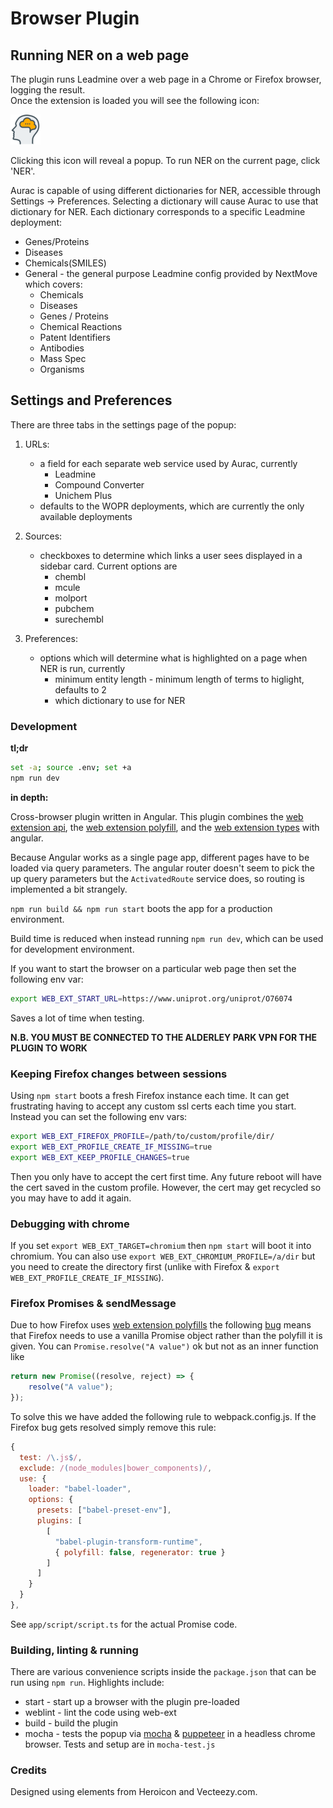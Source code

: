 # Browser Plugin

## Running NER on a web page

The plugin runs Leadmine over a web page in a Chrome or Firefox browser, logging the result.  
Once the extension is loaded you will see the following icon:

![image](src/assets/head-brains.icon.48.png)

Clicking this icon will reveal a popup. To run NER on the current page, click 'NER'.

Aurac is capable of using different dictionaries for NER, accessible through Settings -> Preferences. Selecting a dictionary will
cause Aurac to use that dictionary for NER. Each dictionary corresponds to a specific Leadmine deployment:
* Genes/Proteins
* Diseases
* Chemicals(SMILES)
* General - the general purpose Leadmine config provided by NextMove which covers:
  * Chemicals
  * Diseases
  * Genes / Proteins
  * Chemical Reactions
  * Patent Identifiers
  * Antibodies
  * Mass Spec
  * Organisms
  
## Settings and Preferences

There are three tabs in the settings page of the popup:

1. URLs:
    - a field for each separate web service used by Aurac, currently
        - Leadmine
        - Compound Converter
        - Unichem Plus
    - defaults to the WOPR deployments, which are currently the only available deployments


2. Sources:
    - checkboxes to determine which links a user sees displayed in a sidebar card.  Current options are
        - chembl
        - mcule
        - molport
        - pubchem
        - surechembl


3. Preferences: 
   - options which will determine what is highlighted on a page when NER is run, currently
       - minimum entity length - minimum length of terms to higlight, defaults to 2
       - which dictionary to use for NER

### Development

**tl;dr**
```bash
set -a; source .env; set +a
npm run dev
```

**in depth:**

Cross-browser plugin written in Angular. This plugin combines the [web extension api](https://developer.mozilla.org/en-US/docs/Mozilla/Add-ons/WebExtensions), the [web extension polyfill](https://github.com/mozilla/webextension-polyfill), and the [web extension types](https://github.com/kelseasy/web-ext-types) with angular.

Because Angular works as a single page app, different pages have to be loaded via query parameters. The angular router doesn't seem to pick the up query parameters but the `ActivatedRoute` service does, so routing is implemented a bit strangely.

`npm run build && npm run start` boots the app for a production environment.

Build time is reduced when instead running `npm run dev`, which can be used for development environment.

If you want to start the browser on a particular web page then set the following env var:
```bash
export WEB_EXT_START_URL=https://www.uniprot.org/uniprot/O76074
```
Saves a lot of time when testing.

**N.B. YOU MUST BE CONNECTED TO THE ALDERLEY PARK VPN FOR THE PLUGIN TO WORK**

### Keeping Firefox changes between sessions

Using `npm start` boots a fresh Firefox instance each time. It can get frustrating having to accept any custom ssl certs each time you start. Instead you can set the following env vars:

```bash
export WEB_EXT_FIREFOX_PROFILE=/path/to/custom/profile/dir/
export WEB_EXT_PROFILE_CREATE_IF_MISSING=true
export WEB_EXT_KEEP_PROFILE_CHANGES=true
```
Then you only have to accept the cert first time. Any future reboot will have the cert saved in the custom profile. However, the cert may get recycled so you may have to add it again.

### Debugging with chrome
If you set `export WEB_EXT_TARGET=chromium` then `npm start` will boot it into chromium. You can also use `export WEB_EXT_CHROMIUM_PROFILE=/a/dir` but you need to create the directory first (unlike with Firefox & `export WEB_EXT_PROFILE_CREATE_IF_MISSING`).

### Firefox Promises & sendMessage
Due to how Firefox uses [web extension polyfills](https://github.com/mozilla/webextension-polyfill/issues/172) the following [bug](https://bugzilla.mozilla.org/show_bug.cgi?id=1456531) means that Firefox needs to use a vanilla Promise object rather than the polyfill it is given. You can `Promise.resolve("A value")` ok but not as an inner function like
```js
return new Promise((resolve, reject) => {
    resolve("A value");
});
```
To solve this we have added the following rule to webpack.config.js. If the Firefox bug gets resolved simply remove this rule:

```javascript
{
  test: /\.js$/,
  exclude: /(node_modules|bower_components)/,
  use: {
    loader: "babel-loader",
    options: {
      presets: ["babel-preset-env"],
      plugins: [
        [
          "babel-plugin-transform-runtime",
          { polyfill: false, regenerator: true }
        ]
      ]
    }
  }
},
```
See `app/script/script.ts` for the actual Promise code.

### Building, linting & running
There are various convenience scripts inside the `package.json` that can be run using `npm run`. Highlights include:

* start - start up a browser with the plugin pre-loaded
* weblint - lint the code using web-ext
* build - build the plugin
* mocha - tests the popup via [mocha](https://mochajs.org/) & [puppeteer](https://github.com/puppeteer/puppeteer) in a headless chrome browser. Tests and setup are in `mocha-test.js`
### Credits
Designed using elements from Heroicon and Vecteezy.com.
